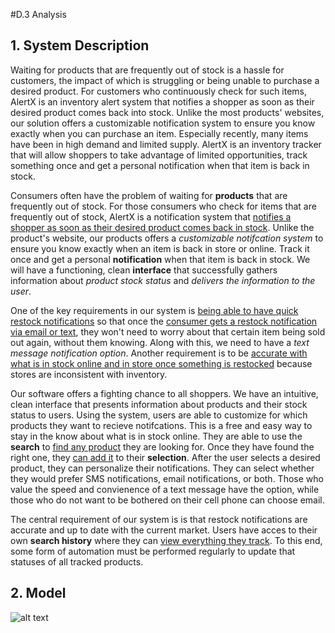 #D.3 Analysis


## 1. System Description
Waiting for products that are frequently out of stock is a hassle for customers, the impact of which is struggling or being unable to purchase a desired product. For customers who continuously check for such items, AlertX is an inventory alert system that notifies a shopper as soon as their desired product comes back into stock. Unlike the most products' websites, our solution offers a customizable notification system to ensure you know exactly when you can purchase an item. Especially recently, many items have been in high demand and limited supply. AlertX is an inventory tracker that will allow shoppers to take advantage of limited opportunities, track something once and get a personal notification when that item is back in stock. 

Consumers often have the problem of waiting for **products** that are frequently out of stock. For those consumers who check for items that are frequently out of stock, AlertX is a notification system that <ins>notifies a shopper as soon as their desired product comes back in stock</ins>. Unlike the product's website, our products offers a _customizable notifcation system_ to ensure you know exactly when an item is back in store or online. Track it once and get a personal **notification** when that item is back in stock. We will have a functioning, clean **interface** that successfully gathers information about *product stock status* and *delivers the information to the user*.

One of the key requirements in our system is <ins>being able to have quick restock notifications</ins> so that once the <ins>consumer gets a restock notification via email or text</ins>, they won't need to worry about that certain item being sold out again, without them knowing. Along with this, we need to have a _text message notification option_. Another requirement is to be <ins>accurate with what is in stock online and in store once something is restocked</ins> because stores are inconsistent with inventory.


Our software offers a fighting chance to all shoppers. We have an intuitive, clean interface that presents information about products and their stock status to users. Using the system, users are able to customize for which products they want to recieve notifcations. This is a free and easy way to stay in the know about what is in stock online. They are able to use the **search** to <ins>find any product</ins> they are looking for. Once they have found the right one, they <ins>can add it</ins> to their **selection**. After the user selects a desired product, they can personalize their notifications. They can select whether they would prefer SMS notifications, email notifications, or both. Those who value the speed and convienence of a text message have the option, while those who do not want to be bothered on their cell phone can choose email.

The central requirement of our system is is that restock notifications are accurate and up to date with the current market. Users have acces to their own **search history** where they can <ins>view everything they track</ins>. To this end, some form of automation must be performed regularly to update that statuses of all tracked products.



## 2. Model
![alt text](https://i.gyazo.com/1e42f02b26c9a737602d563a536ff5d4.png)
